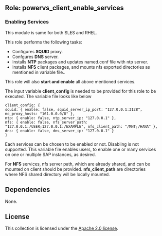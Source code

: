 ## Role: powervs_client_enable_services 

### Enabling Services

This module is same for both SLES and RHEL.

This role performs the following tasks:
- Configures **SQUID** proxy.
- Confgures **DNS** server.
- Installs **NTP** packages and updates named.conf file with ntp server.
- Installs **NFS** client packages, and mounts nfs exported directories as mentioned in variable file..

This role will also **start and enable** all above mentioned services.

The input variable **client_config** is needed to be provided for this role to be executed. The variable file looks like below
```
client_config: {
squid: { enable: false, squid_server_ip_port: "127.0.0.1:3128", no_proxy_hosts: "161.0.0.0/8" },
ntp: { enable: false, ntp_server_ip: "127.0.0.1" },
nfs: { enable: false, nfs_server_path: "127.0.0.1:/USER;127.0.0.1:/EXAMPLE", nfs_client_path: "/MNT;/HANA" },
dns: { enable: false, dns_server_ip: "127.0.0.1" }
}
```
Each services can be chosen to be enabled or not. Disabling is not supported. This variable file enables users, to enable one or many services on one or multiple SAP instances, as desired.

For **NFS** services, nfs server path, which are already shared, and can be mounted on client should be provided. **nfs_client_path** are directories where NFS shared directory will be locally mounted. 

## Dependencies

None.

## License

This collection is licensed under the [Apache 2.0 license](http://www.apache.org/licenses/LICENSE-2.0).
